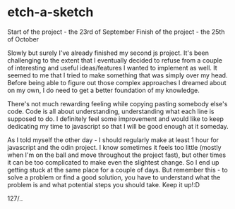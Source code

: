 # etch-a-sketch
Start of the project - the 23rd of September
Finish of the project - the 25th of October

Slowly but surely I've already finished my second js project. It's been challenging to the extent that I eventually decided to refuse from a couple of interesting and useful ideas/features I wanted to implement as well. It seemed to me that I tried to make something that was simply over my head. Before being able to figure out those complex approaches I dreamed about on my own, I do need to get a better foundation of my knowledge.

There's not much rewarding feeling while copying pasting somebody else's code. Code is all about understanding, understanding what each line is supposed to do. I definitely feel some improvement and would like to keep dedicating my time to javascript so that I will be good enough at it someday.

As I told myself the other day - I should regularly make at least 1 hour for javascript and the odin project. I know sometimes it feels too little (mostly when I'm on the ball and move throughout the project fast), but other times it can be too complicated to make even the slightest change. So I end up getting stuck at the same place for a couple of days. But remember this - to solve a problem or find a good solution, you have to understand what the problem is and what potential steps you should take. Keep it up!:D

127/..